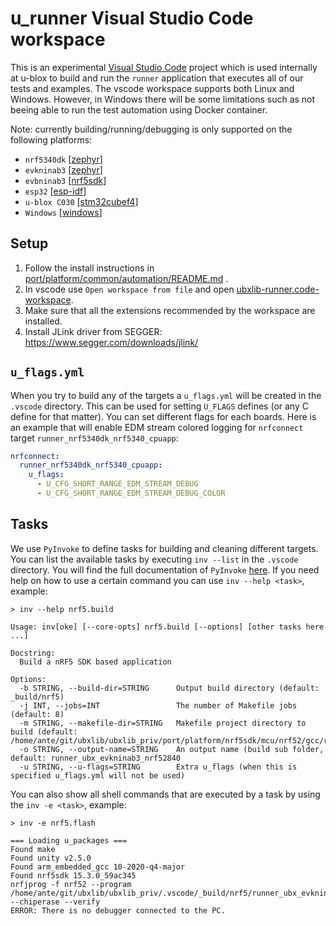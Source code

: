# u_runner Visual Studio Code workspace
This is an experimental [Visual Studio Code](https://code.visualstudio.com/download) project which is used internally at u-blox to build and run the `runner` application that executes all of our tests and examples.
The vscode workspace supports both Linux and Windows. However, in Windows there will be some limitations such as not beeing able to run the test automation using Docker container.

Note: currently building/running/debugging is only supported on the following platforms:

- `nrf5340dk` [[zephyr](/port/platform/zephyr)]
- `evkninab3` [[zephyr](/port/platform/zephyr)]
- `evbninab3` [[nrf5sdk](/port/platform/nrf5sdk)]
- `esp32` [[esp-idf](/port/platform/esp-idf)]
- `u-blox C030` [[stm32cubef4](/port/platform/stm32cube)]
- `Windows` [[windows](/port/platform/windows)]

## Setup
1. Follow the install instructions in [port/platform/common/automation/README.md](../port/platform/common/automation/README.md#install) .
2. In vscode use `Open workspace from file` and open [ubxlib-runner.code-workspace](/ubxlib-runner.code-workspace).
3. Make sure that all the extensions recommended by the workspace are installed.
4. Install JLink driver from SEGGER: https://www.segger.com/downloads/jlink/

## `u_flags.yml`
When you try to build any of the targets a `u_flags.yml` will be created in the `.vscode` directory. This can be used for setting `U_FLAGS` defines (or any C define for that matter).
You can set different flags for each boards. Here is an example that will enable EDM stream colored logging for `nrfconnect` target `runner_nrf5340dk_nrf5340_cpuapp`:

```yml
nrfconnect:
  runner_nrf5340dk_nrf5340_cpuapp:
    u_flags:
      - U_CFG_SHORT_RANGE_EDM_STREAM_DEBUG
      - U_CFG_SHORT_RANGE_EDM_STREAM_DEBUG_COLOR
```

## Tasks
We use `PyInvoke` to define tasks for building and cleaning different targets. You can list the available tasks by executing `inv --list` in the `.vscode` directory. You will find the full documentation of `PyInvoke` [here](https://docs.pyinvoke.org/en/stable/).
If you need help on how to use a certain command you can use `inv --help <task>`, example:
```
> inv --help nrf5.build

Usage: inv[oke] [--core-opts] nrf5.build [--options] [other tasks here ...]

Docstring:
  Build a nRF5 SDK based application

Options:
  -b STRING, --build-dir=STRING      Output build directory (default: _build/nrf5)
  -j INT, --jobs=INT                 The number of Makefile jobs (default: 8)
  -m STRING, --makefile-dir=STRING   Makefile project directory to build (default: /home/ante/git/ubxlib/ubxlib_priv/port/platform/nrf5sdk/mcu/nrf52/gcc/runner)
  -o STRING, --output-name=STRING    An output name (build sub folder, default: runner_ubx_evkninab3_nrf52840
  -u STRING, --u-flags=STRING        Extra u_flags (when this is specified u_flags.yml will not be used)
```
You can also show all shell commands that are executed by a task by using the `inv -e <task>`, example:
```
> inv -e nrf5.flash

=== Loading u_packages ===
Found make
Found unity v2.5.0
Found arm_embedded_gcc 10-2020-q4-major
Found nrf5sdk 15.3.0_59ac345
nrfjprog -f nrf52 --program /home/ante/git/ubxlib/ubxlib_priv/.vscode/_build/nrf5/runner_ubx_evkninab3_nrf52840/nrf52840_xxaa.hex --chiperase --verify
ERROR: There is no debugger connected to the PC.
```

